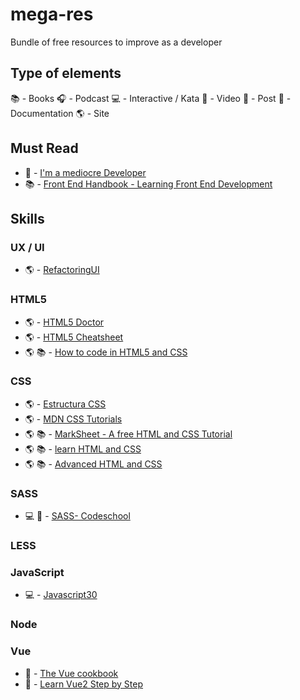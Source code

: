 # mega-res
Bundle of free resources to improve as a developer

## Type of elements
:books: - Books
:headphones: - Podcast
:computer: - Interactive / Kata
:movie_camera: - Video
:page_facing_up: - Post
:bookmark_tabs: - Documentation
:earth_americas: - Site

## Must Read

+ :page_facing_up: - [I'm a mediocre Developer](https://dev.to/sobolevn/i-am-a-mediocre-developer--30hn)
+ :books: - [Front End Handbook - Learning Front End Development](https://www.gitbook.com/book/frontendmasters/front-end-handbook-2017/details)

## Skills

### UX / UI
+ :earth_americas: - [RefactoringUI](https://refactoringui.com/)

### HTML5
+ :earth_americas: - [HTML5 Doctor](http://html5doctor.com/)
+ :earth_americas: - [HTML5 Cheatsheet](https://digital.com/tools/html-cheatsheet/)
+ :earth_americas: :books: - [How to code in HTML5 and CSS](http://howtocodeinhtml.com/#toc)

### CSS
+ :earth_americas: - [Estructura CSS](http://es.learnlayout.com/)
+ :earth_americas: - [MDN CSS Tutorials](https://developer.mozilla.org/es/docs/Web/CSS/Tutorials)
+ :earth_americas: :books: - [MarkSheet - A free HTML and CSS Tutorial](https://marksheet.io/)
+ :earth_americas: :books: - [learn HTML and CSS](https://learn.shayhowe.com/html-css/)
+ :earth_americas: :books: - [Advanced HTML and CSS](https://learn.shayhowe.com/advanced-html-css/)

### SASS

+ :computer: :movie_camera: - [SASS- Codeschool](http://sass.codeschool.com/levels/1)

### LESS

### JavaScript
+ :computer: - [Javascript30](https://javascript30.com/)


### Node

### Vue
+ :bookmark_tabs: - [The Vue cookbook](https://vuejs.org/v2/cookbook/)
+ :movie_camera: - [Learn Vue2 Step by Step](https://laracasts.com/series/learn-vue-2-step-by-step)
